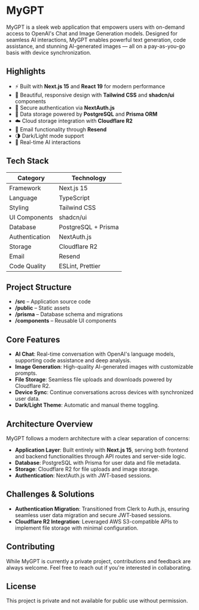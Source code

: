 # MyGPT

MyGPT is a sleek web application that empowers users with on-demand access to OpenAI's Chat and Image Generation models. Designed for seamless AI interactions, MyGPT enables powerful text generation, code assistance, and stunning AI-generated images — all on a pay-as-you-go basis with device synchronization.

## Highlights

- ⚡ Built with **Next.js 15** and **React 19** for modern performance
- 🎨 Beautiful, responsive design with **Tailwind CSS** and **shadcn/ui** components
- 🔐 Secure authentication via **NextAuth.js**
- 💾 Data storage powered by **PostgreSQL** and **Prisma ORM**
- ☁️ Cloud storage integration with **Cloudflare R2**
- 📧 Email functionality through **Resend**
- 🌗 Dark/Light mode support
- 🔄 Real-time AI interactions

## Tech Stack

| Category       | Technology          |
| -------------- | ------------------- |
| Framework      | Next.js 15          |
| Language       | TypeScript          |
| Styling        | Tailwind CSS        |
| UI Components  | shadcn/ui           |
| Database       | PostgreSQL + Prisma |
| Authentication | NextAuth.js         |
| Storage        | Cloudflare R2       |
| Email          | Resend              |
| Code Quality   | ESLint, Prettier    |

## Project Structure

- **/src** – Application source code
- **/public** – Static assets
- **/prisma** – Database schema and migrations
- **/components** – Reusable UI components

## Core Features

- **AI Chat**: Real-time conversation with OpenAI's language models, supporting code assistance and deep analysis.
- **Image Generation**: High-quality AI-generated images with customizable prompts.
- **File Storage**: Seamless file uploads and downloads powered by Cloudflare R2.
- **Device Sync**: Continue conversations across devices with synchronized user data.
- **Dark/Light Theme**: Automatic and manual theme toggling.

## Architecture Overview

MyGPT follows a modern architecture with a clear separation of concerns:

- **Application Layer**: Built entirely with **Next.js 15**, serving both frontend and backend functionalities through API routes and server-side logic.
- **Database**: PostgreSQL with Prisma for user data and file metadata.
- **Storage**: Cloudflare R2 for file uploads and image storage.
- **Authentication**: NextAuth.js with JWT-based sessions.

## Challenges & Solutions

- **Authentication Migration**: Transitioned from Clerk to Auth.js, ensuring seamless user data migration and secure JWT-based sessions.
- **Cloudflare R2 Integration**: Leveraged AWS S3-compatible APIs to implement file storage with minimal configuration.

## Contributing

While MyGPT is currently a private project, contributions and feedback are always welcome. Feel free to reach out if you're interested in collaborating.

## License

This project is private and not available for public use without permission.
